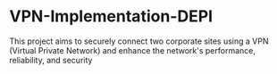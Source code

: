 # VPN-Implementation-DEPI
This project aims to securely connect two corporate sites using a VPN (Virtual Private Network) and enhance the network's performance, reliability, and security 

